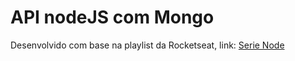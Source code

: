 # API nodeJS com Mongo

Desenvolvido com base na playlist da Rocketseat, link: [Serie Node](https://www.youtube.com/playlist?list=PL85ITvJ7FLoiXVwHXeOsOuVppGbBzo2dp)